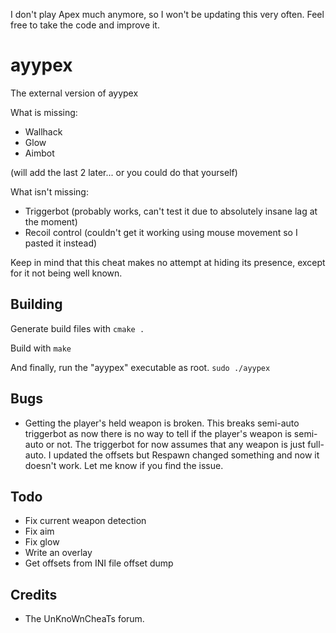 I don't play Apex much anymore, so I won't be updating this very often. Feel free to take the code and improve it.

# ayypex

The external version of ayypex

What is missing:
* Wallhack
* Glow
* Aimbot

(will add the last 2 later... or you could do that yourself)

What isn't missing:
* Triggerbot (probably works, can't test it due to absolutely insane lag at the moment)
* Recoil control (couldn't get it working using mouse movement so I pasted it instead)

Keep in mind that this cheat makes no attempt at hiding its presence, except for it not being well known.

## Building

Generate build files with ```cmake .```

Build with ```make```

And finally, run the "ayypex" executable as root. ```sudo ./ayypex```

## Bugs
* Getting the player's held weapon is broken. This breaks semi-auto triggerbot as now there is no way to tell if the player's weapon is semi-auto or not. The triggerbot for now assumes that any weapon is just full-auto. I updated the offsets but Respawn changed something and now it doesn't work. Let me know if you find the issue.

## Todo
* Fix current weapon detection
* Fix aim
* Fix glow
* Write an overlay
* Get offsets from INI file offset dump

## Credits

* The UnKnoWnCheaTs forum.
